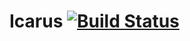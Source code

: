 # Icarus [![Build Status](https://travis-ci.org/mzabriskie/icarus.png?branch=master)](https://travis-ci.org/mzabriskie/icarus)